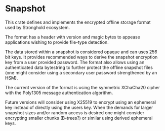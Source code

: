 # Snapshot

This crate defines and implements the encrypted offline storage format used by
Stronghold ecosystem.

The format has a header with version and magic bytes to appease applications
wishing to provide file-type detection.

The data stored within a snapshot is considered opaque and can uses 256 bit keys.
It provides recommended ways to derive the snapshot encryption key from a user
provided password. The format also allows using an authenticated data
bytestring to further protect the offline snapshot files (one might consider
using a secondary user password strengthened by an HSM).

The current version of the format is using the symmetric XChaCha20 cipher with
the Poly1305 message authentication algorithm.

Future versions will consider using X25519 to encrypt using an ephemeral key
instead of directly using the users key. When the demands for larger
snapshot sizes and/or random access is desired one might consider encrypting
smaller chunks (B-trees?) or similar using derived ephemeral keys.
